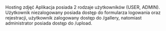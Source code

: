 Hosting zdjęć
Aplikacja posiada 2 rodzaje użytkowników (USER, ADMIN). Użytkownik niezalogowany posiada dostęp do formularza logowania oraz rejestracji, użytkownik zalogowany dostęp do /gallery, natomiast administrator posiada dostęp do /upload.
